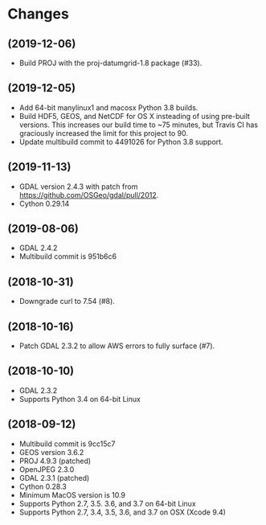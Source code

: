 Changes
=======

(2019-12-06)
------------

* Build PROJ with the proj-datumgrid-1.8 package (#33).

(2019-12-05)
------------

* Add 64-bit manylinux1 and macosx Python 3.8 builds.
* Build HDF5, GEOS, and NetCDF for OS X insteading of using pre-built versions.
  This increases our build time to ~75 minutes, but Travis CI has graciously
  increased the limit for this project to 90.
* Update multibuild commit to 4491026 for Python 3.8 support.

(2019-11-13)
------------

* GDAL version 2.4.3 with patch from https://github.com/OSGeo/gdal/pull/2012.
* Cython 0.29.14

(2019-08-06)
------------

* GDAL 2.4.2
* Multibuild commit is 951b6c6

(2018-10-31)
------------

* Downgrade curl to 7.54 (#8).

(2018-10-16)
------------

* Patch GDAL 2.3.2 to allow AWS errors to fully surface (#7).

(2018-10-10)
------------

* GDAL 2.3.2
* Supports Python 3.4 on 64-bit Linux

(2018-09-12)
------------

* Multibuild commit is 9cc15c7
* GEOS version 3.6.2
* PROJ 4.9.3 (patched)
* OpenJPEG 2.3.0
* GDAL 2.3.1 (patched)
* Cython 0.28.3
* Minimum MacOS version is 10.9
* Supports Python 2.7, 3.5. 3.6, and 3.7 on 64-bit Linux
* Supports Python 2.7, 3.4, 3.5, 3.6, and 3.7 on OSX (Xcode 9.4)
